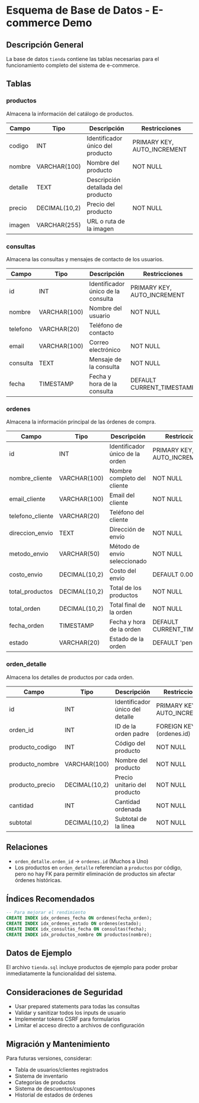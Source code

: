 # Esquema de Base de Datos - E-commerce Demo

## Descripción General

La base de datos `tienda` contiene las tablas necesarias para el funcionamiento completo del sistema de e-commerce.

## Tablas

### productos
Almacena la información del catálogo de productos.

| Campo | Tipo | Descripción | Restricciones |
|-------|------|-------------|---------------|
| codigo | INT | Identificador único del producto | PRIMARY KEY, AUTO_INCREMENT |
| nombre | VARCHAR(100) | Nombre del producto | NOT NULL |
| detalle | TEXT | Descripción detallada del producto | |
| precio | DECIMAL(10,2) | Precio del producto | NOT NULL |
| imagen | VARCHAR(255) | URL o ruta de la imagen | |

### consultas
Almacena las consultas y mensajes de contacto de los usuarios.

| Campo | Tipo | Descripción | Restricciones |
|-------|------|-------------|---------------|
| id | INT | Identificador único de la consulta | PRIMARY KEY, AUTO_INCREMENT |
| nombre | VARCHAR(100) | Nombre del usuario | NOT NULL |
| telefono | VARCHAR(20) | Teléfono de contacto | |
| email | VARCHAR(100) | Correo electrónico | NOT NULL |
| consulta | TEXT | Mensaje de la consulta | NOT NULL |
| fecha | TIMESTAMP | Fecha y hora de la consulta | DEFAULT CURRENT_TIMESTAMP |

### ordenes
Almacena la información principal de las órdenes de compra.

| Campo | Tipo | Descripción | Restricciones |
|-------|------|-------------|---------------|
| id | INT | Identificador único de la orden | PRIMARY KEY, AUTO_INCREMENT |
| nombre_cliente | VARCHAR(100) | Nombre completo del cliente | NOT NULL |
| email_cliente | VARCHAR(100) | Email del cliente | NOT NULL |
| telefono_cliente | VARCHAR(20) | Teléfono del cliente | |
| direccion_envio | TEXT | Dirección de envío | NOT NULL |
| metodo_envio | VARCHAR(50) | Método de envío seleccionado | NOT NULL |
| costo_envio | DECIMAL(10,2) | Costo del envío | DEFAULT 0.00 |
| total_productos | DECIMAL(10,2) | Total de los productos | NOT NULL |
| total_orden | DECIMAL(10,2) | Total final de la orden | NOT NULL |
| fecha_orden | TIMESTAMP | Fecha y hora de la orden | DEFAULT CURRENT_TIMESTAMP |
| estado | VARCHAR(20) | Estado de la orden | DEFAULT 'pendiente' |

### orden_detalle
Almacena los detalles de productos por cada orden.

| Campo | Tipo | Descripción | Restricciones |
|-------|------|-------------|---------------|
| id | INT | Identificador único del detalle | PRIMARY KEY, AUTO_INCREMENT |
| orden_id | INT | ID de la orden padre | FOREIGN KEY (ordenes.id) |
| producto_codigo | INT | Código del producto | NOT NULL |
| producto_nombre | VARCHAR(100) | Nombre del producto | NOT NULL |
| producto_precio | DECIMAL(10,2) | Precio unitario del producto | NOT NULL |
| cantidad | INT | Cantidad ordenada | NOT NULL |
| subtotal | DECIMAL(10,2) | Subtotal de la línea | NOT NULL |

## Relaciones

- `orden_detalle.orden_id` → `ordenes.id` (Muchos a Uno)
- Los productos en `orden_detalle` referencian a `productos` por código, pero no hay FK para permitir eliminación de productos sin afectar órdenes históricas.

## Índices Recomendados

```sql
-- Para mejorar el rendimiento
CREATE INDEX idx_ordenes_fecha ON ordenes(fecha_orden);
CREATE INDEX idx_ordenes_estado ON ordenes(estado);
CREATE INDEX idx_consultas_fecha ON consultas(fecha);
CREATE INDEX idx_productos_nombre ON productos(nombre);
```

## Datos de Ejemplo

El archivo `tienda.sql` incluye productos de ejemplo para poder probar inmediatamente la funcionalidad del sistema.

## Consideraciones de Seguridad

- Usar prepared statements para todas las consultas
- Validar y sanitizar todos los inputs de usuario
- Implementar tokens CSRF para formularios
- Limitar el acceso directo a archivos de configuración

## Migración y Mantenimiento

Para futuras versiones, considerar:
- Tabla de usuarios/clientes registrados
- Sistema de inventario
- Categorías de productos
- Sistema de descuentos/cupones
- Historial de estados de órdenes
